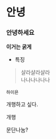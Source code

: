
# 안녕  
### 안녕하세요  

**이거는 굵게**  

- 특징  
> 샬라샬라샬라  
> 나나나나나나  


`하이욘`  



개행하고 싶다.  

개행

문단나눔?



